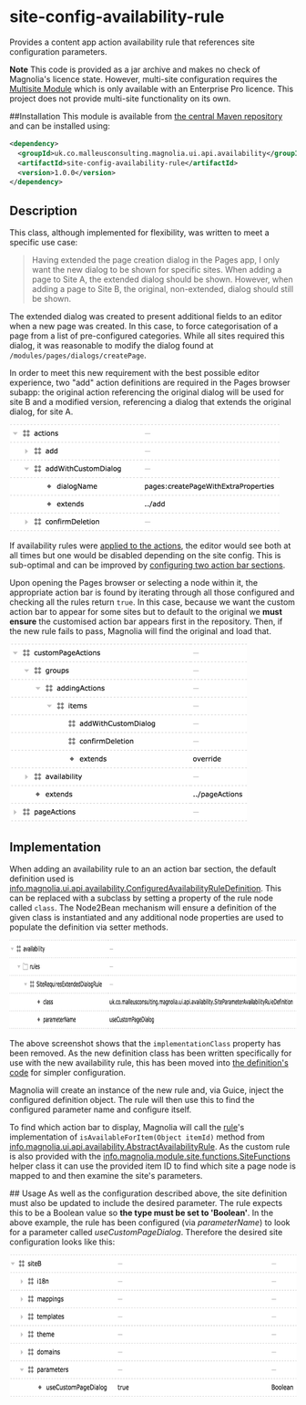 # site-config-availability-rule
Provides a content app action availability rule that references site configuration parameters.

**Note** This code is provided as a jar archive and makes no check of Magnolia's licence state. However, multi-site configuration requires the [Multisite Module](https://documentation.magnolia-cms.com/display/DOCS/Multisite+module) which is only available with an Enterprise Pro licence. This project does not provide multi-site functionality on its own.


##Installation
This module is available from [the central Maven repository](http://repo1.maven.org/maven2/uk/co/malleusconsulting/magnolia/ui/api/availability/site-config-availability-rule/1.0.0/) and can be installed using:

```xml
<dependency>
  <groupId>uk.co.malleusconsulting.magnolia.ui.api.availability</groupId>
  <artifactId>site-config-availability-rule</artifactId>
  <version>1.0.0</version>
</dependency>
```

## Description
This class, although implemented for flexibility, was written to meet a specific use case:
> Having extended the page creation dialog in the Pages app, I only want the new dialog to be shown for specific sites.
> When adding a page to Site A, the extended dialog should be shown.
> However, when adding a page to Site B, the original, non-extended, dialog should still be shown.

The extended dialog was created to present additional fields to an editor when a new page was created. In this case, to force categorisation of a page from a list of pre-configured categories. While all sites required this dialog, it was reasonable to modify the dialog found at `/modules/pages/dialogs/createPage`.

In order to meet this new requirement with the best possible editor experience, two "add" action definitions are required in the Pages browser subapp: the original action referencing the original dialog will be used for site B and a modified version, referencing a dialog that extends the original dialog, for site A.

<img src="https://raw.githubusercontent.com/malleusconsulting/site-config-availability-rule/gh_pages/extended_add_page_action_with_custom_dialog.png" width="474" height="187" title="Extended add page action referencing a custom dialog" />

If availability rules were [applied to the actions](https://documentation.magnolia-cms.com/display/DOCS/Action+definition#Actiondefinition-Actionavailability), the editor would see both at all times but one would be disabled depending on the site config. This is sub-optimal and can be improved by [configuring two action bar sections](https://documentation.magnolia-cms.com/display/DOCS/Action+bar+definition). 

Upon opening the Pages browser or selecting a node within it, the appropriate action bar is found by iterating through all those configured and checking all the rules return `true`. In this case, because we want the custom action bar to appear for some sites but to default to the original we **must ensure** the customised action bar appears first in the repository. Then, if the new rule fails to pass, Magnolia will find the original and load that.

<img src="https://raw.githubusercontent.com/malleusconsulting/site-config-availability-rule/gh_pages/extended_action_bar_section_definition.png" width="417" height="311" title="Extended action bar section definition replacing add actions" />

## Implementation
When adding an availability rule to an an action bar section, the default definition used is [info.magnolia.ui.api.availability.ConfiguredAvailabilityRuleDefinition](https://git.magnolia-cms.com/projects/PLATFORM/repos/ui.pub/browse/magnolia-ui-api/src/main/java/info/magnolia/ui/api/availability/ConfiguredAvailabilityRuleDefinition.java). This can be replaced with a subclass by setting a property of the rule node called `class`. The Node2Bean mechanism will ensure a definition of the given class is instantiated and any additional node properties are used to populate the definition via setter methods.

<img src="https://raw.githubusercontent.com/malleusconsulting/site-config-availability-rule/gh_pages/configured_rule.png" width="861" height="156" title="Configured SiteParameterAvailabilityRuleDefinition" />

The above screenshot shows that the `implementationClass` property has been removed. As the new definition class has been written specifically for use with the new availability rule, this has been moved into [the definition's code](https://github.com/malleusconsulting/site-config-availability-rule/blob/master/src/main/java/uk/co/malleusconsulting/magnolia/ui/api/availability/SiteParameterAvailabilityRuleDefinition.java) for simpler configuration.

Magnolia will create an instance of the new rule and, via Guice, inject the configured definition object. The rule will then use this to find the configured parameter name and configure itself.

To find which action bar to display, Magnolia will call the [rule](https://github.com/malleusconsulting/site-config-availability-rule/blob/master/src/main/java/uk/co/malleusconsulting/magnolia/ui/framework/availability/SiteParameterAvailabilityRule.java)'s implementation of `isAvailableForItem(Object itemId)` method from [info.magnolia.ui.api.availability.AbstractAvailabilityRule](https://git.magnolia-cms.com/projects/PLATFORM/repos/ui.pub/browse/magnolia-ui-api/src/main/java/info/magnolia/ui/api/availability/AbstractAvailabilityRule.java). As the custom rule is also provided with the [info.magnolia.module.site.functions.SiteFunctions](https://git.magnolia-cms.com/projects/MODULES/repos/site/browse/magnolia-site/src/main/java/info/magnolia/module/site/functions/SiteFunctions.java) helper class it can use the provided item ID to find which site a page node is mapped to and then examine the site's parameters.

## Usage
As well as the configuration described above, the site definition must also be updated to include the desired parameter. The rule expects this to be a Boolean value so **the type must be set to 'Boolean'**. In the above example, the rule has been configured (via *parameterName*) to look for a parameter called *useCustomPageDialog*. Therefore the desired site configuration looks like this:

<img src="https://raw.githubusercontent.com/malleusconsulting/site-config-availability-rule/gh_pages/site_configuration_with_parameter.png" width="629" height="249" title="Site configuration with Boolean parameter" />
